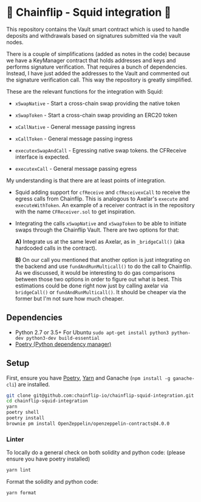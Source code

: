 # :squid: Chainflip - Squid integration :squid:

This repository contains the Vault smart contract which is used to handle deposits and withdrawals based on signatures submitted via the vault nodes.

There is a couple of simplifications (added as notes in the code) because we have a KeyManager contract that holds addresses and keys and performs signature verification. That requires a bunch of dependencies. Instead, I have just added the addresses to the Vault and commented out the signature verification call. This way the repository is greatly simplified.

These are the relevant functions for the integration with Squid:
- `xSwapNative` - Start a cross-chain swap providing the native token
- `xSwapToken`  - Start a cross-chain swap providing an ERC20 token
- `xCallNative` - General message passing ingress
- `xCallToken`  - General message passing ingress

- `executexSwapAndCall` - Egressing native swap tokens. the CFReceive interface is expected.
- `executexCall` - General message passing egress


My understanding is that there are at least points of integration.

- Squid adding support for `cfReceive` and `cfReceivexCall` to receive the egress calls from Chainflip. This is analogous to Axelar's `execute` and `executeWithToken`. An example of a receiver contract is in the repository with the name `CFReceiver.sol` to get inspiration.

- Integrating the calls `xSwapNative` and `xSwapToken` to be able to initiate swaps through the Chainflip Vault. There are two options for that:

    **A)** Integrate us at the same level as Axelar, as in `_bridgeCall()` (aka hardcoded calls in the contract).

    **B)** On our call you mentioned that another option is just integrating on the backend and use `fundAndRunMulticall()` to do the call to Chainflip. As we discussed, it would be interesting to do gas comparisons between those two options in order to figure out what is best. This estimations could be done right now just by calling axelar via `bridgeCall()` or `fundAndRunMulticall()`. It should be cheaper via the former but I'm not sure how much cheaper.


## Dependencies

- Python 2.7 or 3.5+
  For Ubuntu `sudo apt-get install python3 python-dev python3-dev build-essential`
- [Poetry (Python dependency manager)](https://python-poetry.org/docs/)

## Setup

First, ensure you have [Poetry](https://python-poetry.org), [Yarn](https://yarnpkg.com) and Ganache (`npm install -g ganache-cli`) are installed.

```bash
git clone git@github.com:chainflip-io/chainflip-squid-integration.git
cd chainflip-squid-integration
yarn
poetry shell
poetry install
brownie pm install OpenZeppelin/openzeppelin-contracts@4.0.0
```

### Linter

To locally do a general check on both solidity and python code: (please ensure you have poetry installed)

```bash
yarn lint
```

Format the solidity and python code:

```bash
yarn format
```